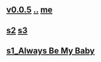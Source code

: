 
## [v0.0.5](https://github.com/littleflute/songbooks/edit/master/Songs%20of%201990s/readme.md) [..](..) [me](https://littleflute.github.io/songbooks/Songs%20of%201990s/)
## [s2](s2) [s3](s3)
## [s1_Always Be My Baby](s1)
